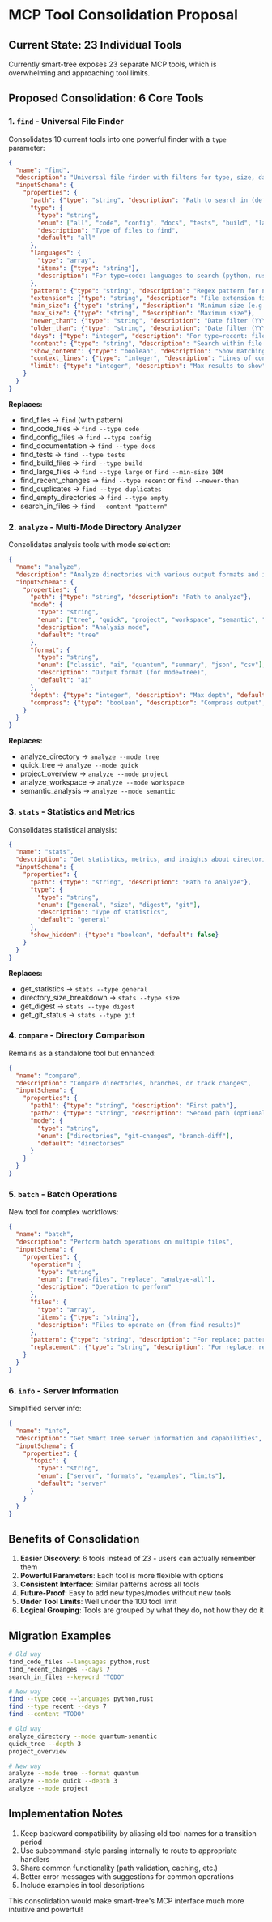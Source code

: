 # MCP Tool Consolidation Proposal

## Current State: 23 Individual Tools
Currently smart-tree exposes 23 separate MCP tools, which is overwhelming and approaching tool limits.

## Proposed Consolidation: 6 Core Tools

### 1. `find` - Universal File Finder
Consolidates 10 current tools into one powerful finder with a `type` parameter:
```json
{
  "name": "find",
  "description": "Universal file finder with filters for type, size, date, and patterns",
  "inputSchema": {
    "properties": {
      "path": {"type": "string", "description": "Path to search in (defaults to current directory)", "default": "."},
      "type": {
        "type": "string",
        "enum": ["all", "code", "config", "docs", "tests", "build", "large", "recent", "duplicates", "empty"],
        "description": "Type of files to find",
        "default": "all"
      },
      "languages": {
        "type": "array",
        "items": {"type": "string"},
        "description": "For type=code: languages to search (python, rust, js, etc.)"
      },
      "pattern": {"type": "string", "description": "Regex pattern for names"},
      "extension": {"type": "string", "description": "File extension filter"},
      "min_size": {"type": "string", "description": "Minimum size (e.g., '1M')"},
      "max_size": {"type": "string", "description": "Maximum size"},
      "newer_than": {"type": "string", "description": "Date filter (YYYY-MM-DD)"},
      "older_than": {"type": "string", "description": "Date filter (YYYY-MM-DD)"},
      "days": {"type": "integer", "description": "For type=recent: files from last N days"},
      "content": {"type": "string", "description": "Search within file contents"},
      "show_content": {"type": "boolean", "description": "Show matching lines for content search", "default": true},
      "context_lines": {"type": "integer", "description": "Lines of context around matches", "default": 2},
      "limit": {"type": "integer", "description": "Max results to show", "default": 100}
    }
  }
}
```

**Replaces:**
- find_files → `find` (with pattern)
- find_code_files → `find --type code`
- find_config_files → `find --type config`
- find_documentation → `find --type docs`
- find_tests → `find --type tests`
- find_build_files → `find --type build`
- find_large_files → `find --type large` or `find --min-size 10M`
- find_recent_changes → `find --type recent` or `find --newer-than`
- find_duplicates → `find --type duplicates`
- find_empty_directories → `find --type empty`
- search_in_files → `find --content "pattern"`

### 2. `analyze` - Multi-Mode Directory Analyzer
Consolidates analysis tools with mode selection:
```json
{
  "name": "analyze",
  "description": "Analyze directories with various output formats and insights",
  "inputSchema": {
    "properties": {
      "path": {"type": "string", "description": "Path to analyze"},
      "mode": {
        "type": "string",
        "enum": ["tree", "quick", "project", "workspace", "semantic", "stats", "digest"],
        "description": "Analysis mode",
        "default": "tree"
      },
      "format": {
        "type": "string",
        "enum": ["classic", "ai", "quantum", "summary", "json", "csv"],
        "description": "Output format (for mode=tree)",
        "default": "ai"
      },
      "depth": {"type": "integer", "description": "Max depth", "default": 3},
      "compress": {"type": "boolean", "description": "Compress output", "default": true}
    }
  }
}
```

**Replaces:**
- analyze_directory → `analyze --mode tree`
- quick_tree → `analyze --mode quick`
- project_overview → `analyze --mode project`
- analyze_workspace → `analyze --mode workspace`
- semantic_analysis → `analyze --mode semantic`

### 3. `stats` - Statistics and Metrics
Consolidates statistical analysis:
```json
{
  "name": "stats",
  "description": "Get statistics, metrics, and insights about directories",
  "inputSchema": {
    "properties": {
      "path": {"type": "string", "description": "Path to analyze"},
      "type": {
        "type": "string",
        "enum": ["general", "size", "digest", "git"],
        "description": "Type of statistics",
        "default": "general"
      },
      "show_hidden": {"type": "boolean", "default": false}
    }
  }
}
```

**Replaces:**
- get_statistics → `stats --type general`
- directory_size_breakdown → `stats --type size`
- get_digest → `stats --type digest`
- get_git_status → `stats --type git`

### 4. `compare` - Directory Comparison
Remains as a standalone tool but enhanced:
```json
{
  "name": "compare",
  "description": "Compare directories, branches, or track changes",
  "inputSchema": {
    "properties": {
      "path1": {"type": "string", "description": "First path"},
      "path2": {"type": "string", "description": "Second path (optional for git)"},
      "mode": {
        "type": "string",
        "enum": ["directories", "git-changes", "branch-diff"],
        "default": "directories"
      }
    }
  }
}
```

### 5. `batch` - Batch Operations
New tool for complex workflows:
```json
{
  "name": "batch",
  "description": "Perform batch operations on multiple files",
  "inputSchema": {
    "properties": {
      "operation": {
        "type": "string",
        "enum": ["read-files", "replace", "analyze-all"],
        "description": "Operation to perform"
      },
      "files": {
        "type": "array",
        "items": {"type": "string"},
        "description": "Files to operate on (from find results)"
      },
      "pattern": {"type": "string", "description": "For replace: pattern to find"},
      "replacement": {"type": "string", "description": "For replace: replacement text"}
    }
  }
}
```

### 6. `info` - Server Information
Simplified server info:
```json
{
  "name": "info",
  "description": "Get Smart Tree server information and capabilities",
  "inputSchema": {
    "properties": {
      "topic": {
        "type": "string",
        "enum": ["server", "formats", "examples", "limits"],
        "default": "server"
      }
    }
  }
}
```

## Benefits of Consolidation

1. **Easier Discovery**: 6 tools instead of 23 - users can actually remember them
2. **Powerful Parameters**: Each tool is more flexible with options
3. **Consistent Interface**: Similar patterns across all tools
4. **Future-Proof**: Easy to add new types/modes without new tools
5. **Under Tool Limits**: Well under the 100 tool limit
6. **Logical Grouping**: Tools are grouped by what they do, not how they do it

## Migration Examples

```bash
# Old way
find_code_files --languages python,rust
find_recent_changes --days 7
search_in_files --keyword "TODO"

# New way
find --type code --languages python,rust
find --type recent --days 7
find --content "TODO"

# Old way
analyze_directory --mode quantum-semantic
quick_tree --depth 3
project_overview

# New way
analyze --mode tree --format quantum
analyze --mode quick --depth 3
analyze --mode project
```

## Implementation Notes

1. Keep backward compatibility by aliasing old tool names for a transition period
2. Use subcommand-style parsing internally to route to appropriate handlers
3. Share common functionality (path validation, caching, etc.)
4. Better error messages with suggestions for common operations
5. Include examples in tool descriptions

This consolidation would make smart-tree's MCP interface much more intuitive and powerful!